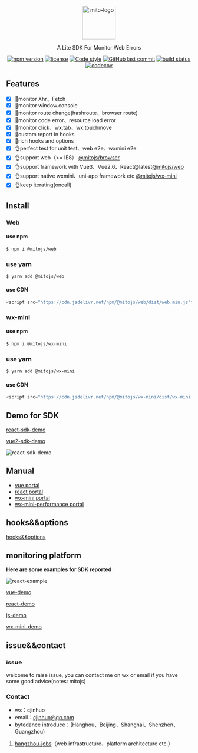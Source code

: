 <!-- [中文文档]() -->

<div align="center">
    <a href="#" target="_blank">
    <img src="https://i.loli.net/2021/07/28/EvPwd4NjVH3tBfO.jpg" alt="mito-logo" height="90">
    </a>
    <p>A Lite SDK For Monitor Web Errors</p>

[![npm version](https://img.shields.io/npm/v/@mitojs/web.svg?style=flat-square)](https://www.npmjs.com/package/@mitojs/web)
[![license](https://img.shields.io/github/license/mitojs/mitojs)](https://github.com/mitojs/mitojs/blob/dev/LICENSE)
[![Code style](https://img.shields.io/badge/code_style-prettier-ff69b4.svg?style=flat-square)](https://github.com/prettier/prettier)
[![GitHub last commit](https://img.shields.io/github/last-commit/mitojs/mitojs.svg?style=flat-square)](https://github.com/mitojs/mitojs/commits/master)
[![build status](https://img.shields.io/travis/mitojs/mitojs/master.svg?style=flat-square)](https://travis-ci.com/github/mitojs/mitojs)
[![codecov](https://codecov.io/gh/mitojs/mitojs/branch/master/graph/badge.svg?token=W7JP5GDOM7)](https://codecov.io/gh/mitojs/mitojs)

<!-- [![npm downloads](https://img.shields.io/npm/dm/@zyf2e/mitojs.svg?style=flat-square)](http://npm-stat.com/charts.html?package=@zyf2e/mitojs) -->

</div>

## Features

- [x] 🔨monitor Xhr、Fetch
- [x] 🔨monitor window.console
- [x] 🔨monitor route change(hashroute、browser route)
- [x] 🔨monitor code error、resource load error
- [x] 🔨monitor click、wx:tab、wx:touchmove
- [x] 🔨custom report in hooks
- [x] 🚀rich hooks and options
- [x] 👌perfect test for unit test、web e2e、wxmini e2e
- [x] 👌support web（>= IE8） [@mitojs/browser](https://github.com/mitojs/mitojs/tree/master/packages/browser)
- [x] 👌support framework with Vue3、Vue2.6、React@latest[@mitojs/web](https://github.com/mitojs/mitojs/tree/master/packages/web)
- [x] 👌support native wxmini、uni-app framework etc [@mitojs/wx-mini](https://github.com/mitojs/mitojs/tree/master/packages/wx-mini)
- [x] 👌keep iterating(oncall)

## Install

### Web

#### use npm

```bash
$ npm i @mitojs/web
```

### use yarn

```bash
$ yarn add @mitojs/web
```

#### use CDN

```javascript
<script src="https://cdn.jsdelivr.net/npm/@mitojs/web/dist/web.min.js"></script>
```

### wx-mini

#### use npm

```bash
$ npm i @mitojs/wx-mini
```

### use yarn

```bash
$ yarn add @mitojs/wx-mini
```

#### use CDN

```javascript
<script src="https://cdn.jsdelivr.net/npm/@mitojs/wx-mini/dist/wx-mini.js"></script>
```

## Demo for SDK

[react-sdk-demo](https://mitojs.github.io/react-sdk-demo)

[vue2-sdk-demo](https://mitojs.github.io/vue2-sdk-demo)

![react-sdk-demo](https://tva1.sinaimg.cn/large/008i3skNly1gtr0cdzowzg31fy0u0q4z.gif)

## Manual

* [vue portal](https://github.com/mitojs/mitojs/blob/master/docs/guide.md#Vue)
* [react portal](https://github.com/mitojs/mitojs/blob/master/docs/guide.md#react)
* [wx-mini portal](https://github.com/mitojs/mitojs/blob/master/docs/guide.md#微信小程序)
* [wx-mini-performance portal](https://github.com/mitojs/mitojs/blob/master/docs/wx-mini-performance.md)

## hooks&&options

[hooks&&options](https://github.com/mitojs/mitojs/blob/master/docs/option.md)


## monitoring platform

**Here are some examples for SDK reported**

![react-example](https://tva1.sinaimg.cn/large/008eGmZEly1gmxggqptzwg30u00hoe84.gif)

[vue-demo](https://mitojs.github.io/mito-admin-demo/#/errors/1/info)

[react-demo](https://mitojs.github.io/mito-admin-demo/#/errors/2/info)

[js-demo](https://mitojs.github.io/mito-admin-demo/#/errors/3/info)

[wx-mini-demo](https://mitojs.github.io/mito-admin-demo/#/errors/4/info)

## issue&&contact
### issue
welcome to raise issue, you can contact me on wx or email if you have some good advice(notes: mitojs)
### Contact
* wx：cjinhuo
* email：cjinhuo@qq.com
* bytedance introduce：(Hanghou、Beijing、Shanghai、Shenzhen、Guangzhou)
1. [hangzhou-jobs](https://jobs.bytedance.com/experienced/position?keywords=%E5%89%8D%E7%AB%AF&category=6704215862603155720%2C6704215862557018372%2C6704215886108035339%2C6704215888985327886%2C6704215897130666254%2C6704215956018694411%2C6704215957146962184%2C6704215958816295181%2C6704215963966900491%2C6704216109274368264%2C6704216296701036811%2C6704216635923761412%2C6704217321877014787%2C6704219452277262596%2C6704219534724696331%2C6938376045242353957&location=CT_52&project=&type=&job_hot_flag=&current=1&limit=10)（web infrastructure、platform architecture etc.）


